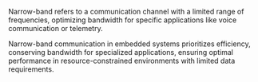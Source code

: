Narrow-band refers to a communication channel with a limited range of frequencies, optimizing bandwidth for specific applications like voice communication or telemetry.

Narrow-band communication in embedded systems prioritizes efficiency, conserving bandwidth for specialized applications, ensuring optimal performance in resource-constrained environments with limited data requirements.